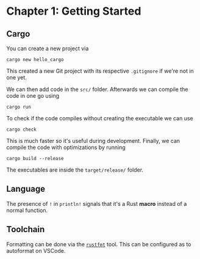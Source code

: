 # Chapter 1: Getting Started

## Cargo

You can create a new project via

```
cargo new hello_cargo
```

This created a new Git project with its respective `.gitignore` if we're not in one yet.

We can then add code in the `src/` folder. Afterwards we can compile the code in one go
using

```
cargo run
```

To check if the code compiles without creating the executable we can use

```
cargo check
```

This is much faster so it's useful during development. Finally, we can compile the code
with optimizations by running

```
cargo build --release
```

The executables are inside the `target/release/` folder.

## Language

The presence of `!` in `println!` signals that it's a Rust **macro** instead of a
normal function.

## Toolchain

Formatting can be done via the [`rustfmt`](https://wiki.archlinux.org/index.php/rust#Rustfmt)
tool. This can be configured as to autoformat on VSCode.
